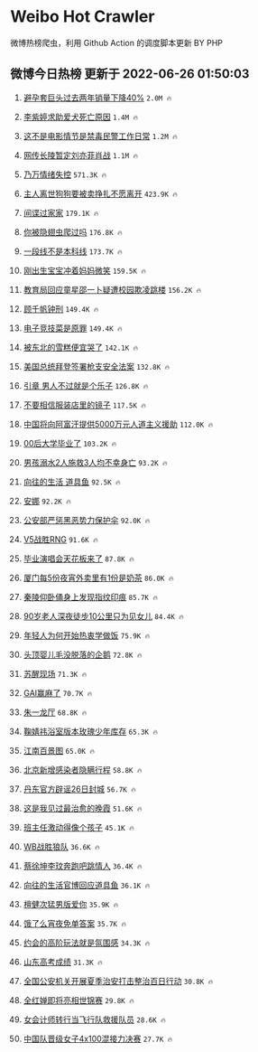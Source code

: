 # Weibo Hot Crawler 



微博热榜爬虫，利用 Github Action 的调度脚本更新 BY PHP 


## 微博今日热榜 更新于 2022-06-26 01:50:03 
1. [避孕套巨头过去两年销量下降40%](https://s.weibo.com/weibo?q=%23%E9%81%BF%E5%AD%95%E5%A5%97%E5%B7%A8%E5%A4%B4%E8%BF%87%E5%8E%BB%E4%B8%A4%E5%B9%B4%E9%94%80%E9%87%8F%E4%B8%8B%E9%99%8D40%25%23&Refer=top) `2.0M 🔥` 

1. [李紫婷求助爱犬死亡原因](https://s.weibo.com/weibo?q=%23%E6%9D%8E%E7%B4%AB%E5%A9%B7%E6%B1%82%E5%8A%A9%E7%88%B1%E7%8A%AC%E6%AD%BB%E4%BA%A1%E5%8E%9F%E5%9B%A0%23&Refer=top) `1.4M 🔥` 

1. [这不是电影情节是禁毒民警工作日常](https://s.weibo.com/weibo?q=%23%E8%BF%99%E4%B8%8D%E6%98%AF%E7%94%B5%E5%BD%B1%E6%83%85%E8%8A%82%E6%98%AF%E7%A6%81%E6%AF%92%E6%B0%91%E8%AD%A6%E5%B7%A5%E4%BD%9C%E6%97%A5%E5%B8%B8%23&Refer=top) `1.2M 🔥` 

1. [网传长陵暂定刘亦菲肖战](https://s.weibo.com/weibo?q=%23%E7%BD%91%E4%BC%A0%E9%95%BF%E9%99%B5%E6%9A%82%E5%AE%9A%E5%88%98%E4%BA%A6%E8%8F%B2%E8%82%96%E6%88%98%23&Refer=top) `1.1M 🔥` 

1. [乃万情绪失控](https://s.weibo.com/weibo?q=%23%E4%B9%83%E4%B8%87%E6%83%85%E7%BB%AA%E5%A4%B1%E6%8E%A7%23&Refer=top) `571.3K 🔥` 

1. [主人离世狗狗要被卖挣扎不愿离开](https://s.weibo.com/weibo?q=%23%E4%B8%BB%E4%BA%BA%E7%A6%BB%E4%B8%96%E7%8B%97%E7%8B%97%E8%A6%81%E8%A2%AB%E5%8D%96%E6%8C%A3%E6%89%8E%E4%B8%8D%E6%84%BF%E7%A6%BB%E5%BC%80%23&Refer=top) `423.9K 🔥` 

1. [间谍过家家](https://s.weibo.com/weibo?q=%E9%97%B4%E8%B0%8D%E8%BF%87%E5%AE%B6%E5%AE%B6&Refer=top) `179.1K 🔥` 

1. [你被隐翅虫爬过吗](https://s.weibo.com/weibo?q=%23%E4%BD%A0%E8%A2%AB%E9%9A%90%E7%BF%85%E8%99%AB%E7%88%AC%E8%BF%87%E5%90%97%23&Refer=top) `176.8K 🔥` 

1. [一段线不是本科线](https://s.weibo.com/weibo?q=%23%E4%B8%80%E6%AE%B5%E7%BA%BF%E4%B8%8D%E6%98%AF%E6%9C%AC%E7%A7%91%E7%BA%BF%23&Refer=top) `173.7K 🔥` 

1. [刚出生宝宝冲着妈妈微笑](https://s.weibo.com/weibo?q=%23%E5%88%9A%E5%87%BA%E7%94%9F%E5%AE%9D%E5%AE%9D%E5%86%B2%E7%9D%80%E5%A6%88%E5%A6%88%E5%BE%AE%E7%AC%91%23&Refer=top) `159.5K 🔥` 

1. [教育局回应童星邵一卜疑遭校园欺凌跳楼](https://s.weibo.com/weibo?q=%23%E6%95%99%E8%82%B2%E5%B1%80%E5%9B%9E%E5%BA%94%E7%AB%A5%E6%98%9F%E9%82%B5%E4%B8%80%E5%8D%9C%E7%96%91%E9%81%AD%E6%A0%A1%E5%9B%AD%E6%AC%BA%E5%87%8C%E8%B7%B3%E6%A5%BC%23&Refer=top) `156.2K 🔥` 

1. [顾千帆钟刑](https://s.weibo.com/weibo?q=%23%E9%A1%BE%E5%8D%83%E5%B8%86%E9%92%9F%E5%88%91%23&Refer=top) `149.4K 🔥` 

1. [电子竞技菜是原罪](https://s.weibo.com/weibo?q=%E7%94%B5%E5%AD%90%E7%AB%9E%E6%8A%80%E8%8F%9C%E6%98%AF%E5%8E%9F%E7%BD%AA&Refer=top) `149.4K 🔥` 

1. [被东北的雪糕便宜哭了](https://s.weibo.com/weibo?q=%23%E8%A2%AB%E4%B8%9C%E5%8C%97%E7%9A%84%E9%9B%AA%E7%B3%95%E4%BE%BF%E5%AE%9C%E5%93%AD%E4%BA%86%23&Refer=top) `142.1K 🔥` 

1. [美国总统拜登签署枪支安全法案](https://s.weibo.com/weibo?q=%23%E7%BE%8E%E5%9B%BD%E6%80%BB%E7%BB%9F%E6%8B%9C%E7%99%BB%E7%AD%BE%E7%BD%B2%E6%9E%AA%E6%94%AF%E5%AE%89%E5%85%A8%E6%B3%95%E6%A1%88%23&Refer=top) `132.8K 🔥` 

1. [引章 男人不过就是个乐子](https://s.weibo.com/weibo?q=%E5%BC%95%E7%AB%A0%20%E7%94%B7%E4%BA%BA%E4%B8%8D%E8%BF%87%E5%B0%B1%E6%98%AF%E4%B8%AA%E4%B9%90%E5%AD%90&Refer=top) `126.8K 🔥` 

1. [不要相信服装店里的镜子](https://s.weibo.com/weibo?q=%23%E4%B8%8D%E8%A6%81%E7%9B%B8%E4%BF%A1%E6%9C%8D%E8%A3%85%E5%BA%97%E9%87%8C%E7%9A%84%E9%95%9C%E5%AD%90%23&Refer=top) `117.5K 🔥` 

1. [中国将向阿富汗提供5000万元人道主义援助](https://s.weibo.com/weibo?q=%23%E4%B8%AD%E5%9B%BD%E5%B0%86%E5%90%91%E9%98%BF%E5%AF%8C%E6%B1%97%E6%8F%90%E4%BE%9B5000%E4%B8%87%E5%85%83%E4%BA%BA%E9%81%93%E4%B8%BB%E4%B9%89%E6%8F%B4%E5%8A%A9%23&Refer=top) `112.0K 🔥` 

1. [00后大学毕业了](https://s.weibo.com/weibo?q=%2300%E5%90%8E%E5%A4%A7%E5%AD%A6%E6%AF%95%E4%B8%9A%E4%BA%86%23&Refer=top) `103.2K 🔥` 

1. [男孩溺水2人施救3人均不幸身亡](https://s.weibo.com/weibo?q=%23%E7%94%B7%E5%AD%A9%E6%BA%BA%E6%B0%B42%E4%BA%BA%E6%96%BD%E6%95%913%E4%BA%BA%E5%9D%87%E4%B8%8D%E5%B9%B8%E8%BA%AB%E4%BA%A1%23&Refer=top) `93.2K 🔥` 

1. [向往的生活 道具鱼](https://s.weibo.com/weibo?q=%E5%90%91%E5%BE%80%E7%9A%84%E7%94%9F%E6%B4%BB%20%E9%81%93%E5%85%B7%E9%B1%BC&Refer=top) `92.5K 🔥` 

1. [安娜](https://s.weibo.com/weibo?q=%E5%AE%89%E5%A8%9C&Refer=top) `92.2K 🔥` 

1. [公安部严惩黑恶势力保护伞](https://s.weibo.com/weibo?q=%23%E5%85%AC%E5%AE%89%E9%83%A8%E4%B8%A5%E6%83%A9%E9%BB%91%E6%81%B6%E5%8A%BF%E5%8A%9B%E4%BF%9D%E6%8A%A4%E4%BC%9E%23&Refer=top) `92.0K 🔥` 

1. [V5战胜RNG](https://s.weibo.com/weibo?q=%23V5%E6%88%98%E8%83%9CRNG%23&Refer=top) `91.6K 🔥` 

1. [毕业演唱会天花板来了](https://s.weibo.com/weibo?q=%23%E6%AF%95%E4%B8%9A%E6%BC%94%E5%94%B1%E4%BC%9A%E5%A4%A9%E8%8A%B1%E6%9D%BF%E6%9D%A5%E4%BA%86%23&Refer=top) `87.8K 🔥` 

1. [厦门每5份夜宵外卖里有1份是奶茶](https://s.weibo.com/weibo?q=%23%E5%8E%A6%E9%97%A8%E6%AF%8F5%E4%BB%BD%E5%A4%9C%E5%AE%B5%E5%A4%96%E5%8D%96%E9%87%8C%E6%9C%891%E4%BB%BD%E6%98%AF%E5%A5%B6%E8%8C%B6%23&Refer=top) `86.0K 🔥` 

1. [秦陵仰卧俑身上发现指纹印痕](https://s.weibo.com/weibo?q=%23%E7%A7%A6%E9%99%B5%E4%BB%B0%E5%8D%A7%E4%BF%91%E8%BA%AB%E4%B8%8A%E5%8F%91%E7%8E%B0%E6%8C%87%E7%BA%B9%E5%8D%B0%E7%97%95%23&Refer=top) `85.7K 🔥` 

1. [90岁老人深夜徒步10公里只为见女儿](https://s.weibo.com/weibo?q=%2390%E5%B2%81%E8%80%81%E4%BA%BA%E6%B7%B1%E5%A4%9C%E5%BE%92%E6%AD%A510%E5%85%AC%E9%87%8C%E5%8F%AA%E4%B8%BA%E8%A7%81%E5%A5%B3%E5%84%BF%23&Refer=top) `84.4K 🔥` 

1. [年轻人为何开始热衷学做饭](https://s.weibo.com/weibo?q=%23%E5%B9%B4%E8%BD%BB%E4%BA%BA%E4%B8%BA%E4%BD%95%E5%BC%80%E5%A7%8B%E7%83%AD%E8%A1%B7%E5%AD%A6%E5%81%9A%E9%A5%AD%23&Refer=top) `75.9K 🔥` 

1. [头顶婴儿毛没脱落的企鹅](https://s.weibo.com/weibo?q=%23%E5%A4%B4%E9%A1%B6%E5%A9%B4%E5%84%BF%E6%AF%9B%E6%B2%A1%E8%84%B1%E8%90%BD%E7%9A%84%E4%BC%81%E9%B9%85%23&Refer=top) `72.8K 🔥` 

1. [苏醒现场](https://s.weibo.com/weibo?q=%E8%8B%8F%E9%86%92%E7%8E%B0%E5%9C%BA&Refer=top) `71.3K 🔥` 

1. [GAI赢麻了](https://s.weibo.com/weibo?q=%23GAI%E8%B5%A2%E9%BA%BB%E4%BA%86%23&Refer=top) `70.7K 🔥` 

1. [朱一龙厅](https://s.weibo.com/weibo?q=%23%E6%9C%B1%E4%B8%80%E9%BE%99%E5%8E%85%23&Refer=top) `68.8K 🔥` 

1. [鞠婧祎浴室版本玫瑰少年库存](https://s.weibo.com/weibo?q=%23%E9%9E%A0%E5%A9%A7%E7%A5%8E%E6%B5%B4%E5%AE%A4%E7%89%88%E6%9C%AC%E7%8E%AB%E7%91%B0%E5%B0%91%E5%B9%B4%E5%BA%93%E5%AD%98%23&Refer=top) `65.3K 🔥` 

1. [江南百景图](https://s.weibo.com/weibo?q=%E6%B1%9F%E5%8D%97%E7%99%BE%E6%99%AF%E5%9B%BE&Refer=top) `65.0K 🔥` 

1. [北京新增感染者隐瞒行程](https://s.weibo.com/weibo?q=%23%E5%8C%97%E4%BA%AC%E6%96%B0%E5%A2%9E%E6%84%9F%E6%9F%93%E8%80%85%E9%9A%90%E7%9E%92%E8%A1%8C%E7%A8%8B%23&Refer=top) `58.8K 🔥` 

1. [丹东官方辟谣26日封城](https://s.weibo.com/weibo?q=%23%E4%B8%B9%E4%B8%9C%E5%AE%98%E6%96%B9%E8%BE%9F%E8%B0%A326%E6%97%A5%E5%B0%81%E5%9F%8E%23&Refer=top) `56.7K 🔥` 

1. [这是我见过最治愈的晚霞](https://s.weibo.com/weibo?q=%23%E8%BF%99%E6%98%AF%E6%88%91%E8%A7%81%E8%BF%87%E6%9C%80%E6%B2%BB%E6%84%88%E7%9A%84%E6%99%9A%E9%9C%9E%23&Refer=top) `51.6K 🔥` 

1. [班主任激动得像个孩子](https://s.weibo.com/weibo?q=%23%E7%8F%AD%E4%B8%BB%E4%BB%BB%E6%BF%80%E5%8A%A8%E5%BE%97%E5%83%8F%E4%B8%AA%E5%AD%A9%E5%AD%90%23&Refer=top) `45.1K 🔥` 

1. [WB战胜狼队](https://s.weibo.com/weibo?q=%23WB%E6%88%98%E8%83%9C%E7%8B%BC%E9%98%9F%23&Refer=top) `36.6K 🔥` 

1. [蔡徐坤李玟奔跑吧跳情人](https://s.weibo.com/weibo?q=%23%E8%94%A1%E5%BE%90%E5%9D%A4%E6%9D%8E%E7%8E%9F%E5%A5%94%E8%B7%91%E5%90%A7%E8%B7%B3%E6%83%85%E4%BA%BA%23&Refer=top) `36.4K 🔥` 

1. [向往的生活官博回应道具鱼](https://s.weibo.com/weibo?q=%23%E5%90%91%E5%BE%80%E7%9A%84%E7%94%9F%E6%B4%BB%E5%AE%98%E5%8D%9A%E5%9B%9E%E5%BA%94%E9%81%93%E5%85%B7%E9%B1%BC%23&Refer=top) `36.1K 🔥` 

1. [檀健次猛男版爱你](https://s.weibo.com/weibo?q=%23%E6%AA%80%E5%81%A5%E6%AC%A1%E7%8C%9B%E7%94%B7%E7%89%88%E7%88%B1%E4%BD%A0%23&Refer=top) `35.9K 🔥` 

1. [饿了么宵夜免单答案](https://s.weibo.com/weibo?q=%23%E9%A5%BF%E4%BA%86%E4%B9%88%E5%AE%B5%E5%A4%9C%E5%85%8D%E5%8D%95%E7%AD%94%E6%A1%88%23&Refer=top) `35.7K 🔥` 

1. [约会的高阶玩法就是氛围感](https://s.weibo.com/weibo?q=%23%E7%BA%A6%E4%BC%9A%E7%9A%84%E9%AB%98%E9%98%B6%E7%8E%A9%E6%B3%95%E5%B0%B1%E6%98%AF%E6%B0%9B%E5%9B%B4%E6%84%9F%23&Refer=top) `34.3K 🔥` 

1. [山东高考成绩](https://s.weibo.com/weibo?q=%23%E5%B1%B1%E4%B8%9C%E9%AB%98%E8%80%83%E6%88%90%E7%BB%A9%23&Refer=top) `31.3K 🔥` 

1. [全国公安机关开展夏季治安打击整治百日行动](https://s.weibo.com/weibo?q=%23%E5%85%A8%E5%9B%BD%E5%85%AC%E5%AE%89%E6%9C%BA%E5%85%B3%E5%BC%80%E5%B1%95%E5%A4%8F%E5%AD%A3%E6%B2%BB%E5%AE%89%E6%89%93%E5%87%BB%E6%95%B4%E6%B2%BB%E7%99%BE%E6%97%A5%E8%A1%8C%E5%8A%A8%23&Refer=top) `30.8K 🔥` 

1. [全红婵即将亮相世锦赛](https://s.weibo.com/weibo?q=%23%E5%85%A8%E7%BA%A2%E5%A9%B5%E5%8D%B3%E5%B0%86%E4%BA%AE%E7%9B%B8%E4%B8%96%E9%94%A6%E8%B5%9B%23&Refer=top) `29.8K 🔥` 

1. [女会计师转行当飞行队救援队员](https://s.weibo.com/weibo?q=%23%E5%A5%B3%E4%BC%9A%E8%AE%A1%E5%B8%88%E8%BD%AC%E8%A1%8C%E5%BD%93%E9%A3%9E%E8%A1%8C%E9%98%9F%E6%95%91%E6%8F%B4%E9%98%9F%E5%91%98%23&Refer=top) `28.6K 🔥` 

1. [中国队晋级女子4x100混接力决赛](https://s.weibo.com/weibo?q=%23%E4%B8%AD%E5%9B%BD%E9%98%9F%E6%99%8B%E7%BA%A7%E5%A5%B3%E5%AD%904x100%E6%B7%B7%E6%8E%A5%E5%8A%9B%E5%86%B3%E8%B5%9B%23&Refer=top) `27.7K 🔥` 

